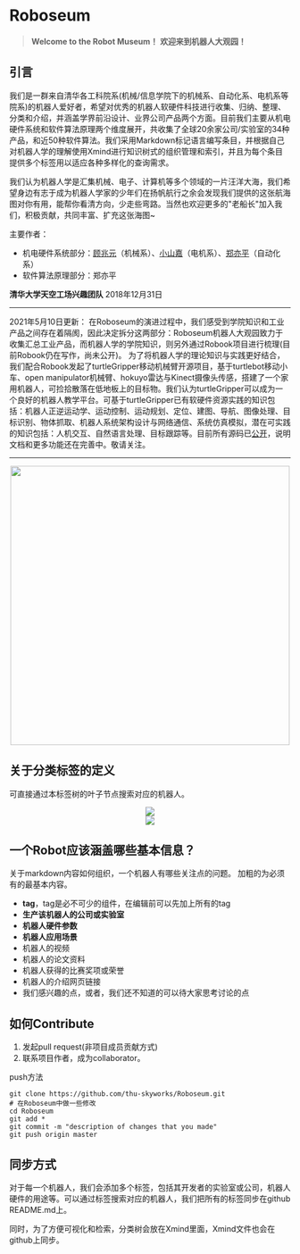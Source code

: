 # Roboseum


>**Welcome to the Robot Museum！**
>**欢迎来到机器人大观园！**

## 引言
我们是一群来自清华各工科院系(机械/信息学院下的机械系、自动化系、电机系等院系)的机器人爱好者，希望对优秀的机器人软硬件科技进行收集、归纳、整理、分类和介绍，并涵盖学界前沿设计、业界公司产品两个方面。目前我们主要从机电硬件系统和软件算法原理两个维度展开，共收集了全球20余家公司/实验室的34种产品，和近50种软件算法。我们采用Markdown标记语言编写条目，并根据自己对机器人学的理解使用Xmind进行知识树式的组织管理和索引，并且为每个条目提供多个标签用以适应各种多样化的查询需求。

我们认为机器人学是汇集机械、电子、计算机等多个领域的一片汪洋大海，我们希望身边有志于成为机器人学家的少年们在扬帆航行之余会发现我们提供的这张航海图对你有用，能帮你看清方向，少走些弯路。当然也欢迎更多的"老船长"加入我们，积极贡献，共同丰富、扩充这张海图~

主要作者：
- 机电硬件系统部分：[顾兆元](https://github.com/guzhaoyuan)（机械系）、[小山嘉](https://github.com/sicoco)（电机系）、[郑亦平](https://github.com/Yiping-Steven)（自动化系）
- 软件算法原理部分：郑亦平


**清华大学天空工场兴趣团队**
2018年12月31日

-----

2021年5月10日更新：
在Roboseum的演进过程中，我们感受到学院知识和工业产品之间存在着隔阂，因此决定拆分这两部分：Roboseum机器人大观园致力于收集汇总工业产品，而机器人学的学院知识，则另外通过Robook项目进行梳理(目前Robook仍在写作，尚未公开)。
为了将机器人学的理论知识与实践更好结合，我们配合Robook发起了turtleGripper移动机械臂开源项目，基于turtlebot移动小车、open manipulator机械臂、hokuyo雷达与Kinect摄像头传感，搭建了一个家用机器人，可捡拾散落在低地板上的目标物。我们认为turtleGripper可以成为一个良好的机器人教学平台。可基于turtleGripper已有软硬件资源实践的知识包括：机器人正逆运动学、运动控制、运动规划、定位、建图、导航、图像处理、目标识别、物体抓取、机器人系统架构设计与网络通信、系统仿真模拟，潜在可实践的知识包括：人机交互、自然语言处理、目标跟踪等。目前所有源码已[公开](https://github.com/Yiping-Steven/turtleGripper)，说明文档和更多功能还在完善中。敬请关注。

---

<div align = center><img src="meta/pic/roboseum.jpg" width="500" ></div>


## 关于分类标签的定义
可直接通过本标签树的叶子节点搜索对应的机器人。

<center><img src="meta/pic/Robotic_Algorithm.png"></center>
<center><img src="meta/pic/examplev2.png"></center>

## 一个Robot应该涵盖哪些基本信息？
关于markdown内容如何组织，一个机器人有哪些关注点的问题。
加粗的为必须有的最基本内容。

- **tag**，tag是必不可少的组件，在编辑前可以先加上所有的tag
- **生产该机器人的公司或实验室**
- **机器人硬件参数**
- **机器人应用场景**
- 机器人的视频
- 机器人的论文资料
- 机器人获得的比赛奖项或荣誉
- 机器人的介绍网页链接
- 我们感兴趣的点，或者，我们还不知道的可以待大家思考讨论的点

## 如何Contribute
1. 发起pull request(非项目成员贡献方式)
2. 联系项目作者，成为collaborator。

push方法

	git clone https://github.com/thu-skyworks/Roboseum.git
	# 在Roboseum中做一些修改
	cd Roboseum
	git add *
	git commit -m "description of changes that you made"
	git push origin master

## 同步方式
对于每一个机器人，我们会添加多个标签，包括其开发者的实验室或公司，机器人硬件的用途等。可以通过标签搜索对应的机器人，我们把所有的标签同步在github README.md上。

同时，为了方便可视化和检索，分类树会放在Xmind里面，Xmind文件也会在github上同步。
